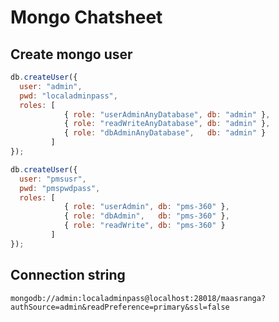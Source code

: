 # Mongo Chatsheet

## Create mongo user

```javascript
db.createUser({
  user: "admin",
  pwd: "localadminpass",
  roles: [
            { role: "userAdminAnyDatabase", db: "admin" },
            { role: "readWriteAnyDatabase", db: "admin" },
            { role: "dbAdminAnyDatabase",   db: "admin" }
         ]
});
```
```javascript
db.createUser({
  user: "pmsusr",
  pwd: "pmspwdpass",
  roles: [
            { role: "userAdmin", db: "pms-360" },
            { role: "dbAdmin",   db: "pms-360" },
            { role: "readWrite", db: "pms-360" }
         ]
});
```

## Connection string

`mongodb://admin:localadminpass@localhost:28018/maasranga?authSource=admin&readPreference=primary&ssl=false`
